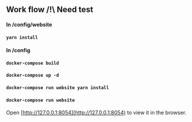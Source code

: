 ## Work flow /!\ Need test

#### In /config/website

#### `yarn install`

#### In /config

#### `docker-compose build`
#### `docker-compose up -d`
#### `docker-compose run website yarn install`
#### `docker-compose run website`

Open [http://127.0.0.1:8054](http://127.0.0.1:8054) to view it in the browser.
